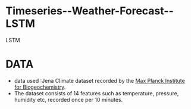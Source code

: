 # Timeseries--Weather-Forecast--LSTM
LSTM

# DATA
- data used :Jena Climate dataset recorded by the [Max Planck Institute for Biogeochemistry](https://www.bgc-jena.mpg.de/wetter/).
- The dataset consists of 14 features such as temperature, pressure, humidity etc, recorded once per 10 minutes.
